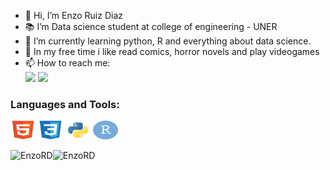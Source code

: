 - 👋 Hi, I’m Enzo Ruiz Diaz
- 📚 I’m Data science student at college of engineering - UNER
- 🌱 I’m currently learning python, R and everything about data science.
- 🧉 In my free time i like read comics, horror novels and play videogames
- 📫 How to reach me: <br>
<a href = "mailto:enzoruizdiaz10@gmail.com"><img src="https://img.shields.io/badge/-Gmail-%23333?style=for-the-badge&logo=gmail&logoColor=white" target="_blank"></a>
  <a href="https://www.linkedin.com/in/enzo-ruiz-diaz" target="_blank"><img src="https://img.shields.io/badge/-LinkedIn-%230077B5?style=for-the-badge&logo=linkedin&logoColor=white" target="_blank"></a>
 <h3 align="left">Languages and Tools:</h3>
<div style="display: inline_block">
  <img align="center" alt="Rafa-HTML" height="30" width="40" src="https://raw.githubusercontent.com/devicons/devicon/master/icons/html5/html5-original.svg">
  <img align="center" alt="Rafa-CSS" height="30" width="40" src="https://raw.githubusercontent.com/devicons/devicon/master/icons/css3/css3-original.svg">
  <img align="center" alt="Rafa-Python" height="30" width="40" src="https://raw.githubusercontent.com/devicons/devicon/master/icons/python/python-original.svg"> 
  <img align="center" alt="Rafa-Python" height="30" width="40" src="https://raw.githubusercontent.com/devicons/devicon/master/icons/rstudio/rstudio-original.svg"> 
  

  
</div>
<br>
<img align="left" src="https://github-readme-stats.vercel.app/api?username=EnzoRD&show_icons=true&locale=en&count_private=true&theme=dracula" alt="EnzoRD" />
<img align="left" src="https://github-readme-stats.vercel.app/api/top-langs?username=EnzoRD&theme=dracula&layout=compact" alt="EnzoRD" />

